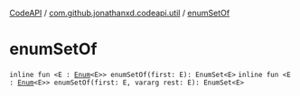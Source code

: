 [CodeAPI](../index.md) / [com.github.jonathanxd.codeapi.util](index.md) / [enumSetOf](.)

# enumSetOf

`inline fun <E : `[`Enum`](https://kotlinlang.org/api/latest/jvm/stdlib/kotlin/-enum/index.html)`<E>> enumSetOf(first: E): EnumSet<E>`
`inline fun <E : `[`Enum`](https://kotlinlang.org/api/latest/jvm/stdlib/kotlin/-enum/index.html)`<E>> enumSetOf(first: E, vararg rest: E): EnumSet<E>`